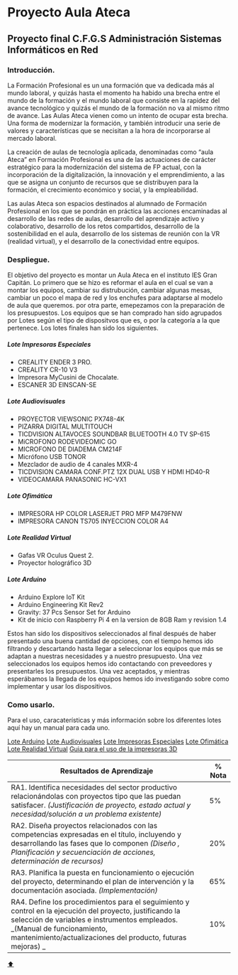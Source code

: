 # Proyecto Aula Ateca 
## Proyecto final C.F.G.S Administración Sistemas Informáticos en Red

### Introducción.

La Formación Profesional es un una formación que va dedicada más al mundo laboral, y quizás hasta el momento ha habido una brecha entre el mundo de la formación y el mundo laboral que consiste en la rapidez del avance tecnológico y quizás el mundo de la formación no va al mismo ritmo de avance. 
Las Aulas Ateca vienen como un intento de ocupar esta brecha. Una forma de modernizar la formación, y también introducir una serie de valores y características que se necisitan a la hora de incorporarse al mercado laboral.

La creación de aulas de tecnología aplicada, denominadas como “aula Ateca” en Formación Profesional es una de las actuaciones de carácter estratégico para la modernización del sistema de FP actual, con la incorporación de la digitalización, la innovación y el emprendimiento, a las que se asigna un conjunto de recursos que se distribuyen para la formación, el crecimiento económico y social, y la empleabilidad.

Las aulas Ateca son espacios destinados al alumnado de Formación Profesional en los que se pondrán en práctica las acciones encaminadas al desarrollo de las redes de aulas, desarrollo del aprendizaje activo y colaborativo, desarrollo de los retos compartidos, desarrollo de la sostenibilidad en el aula, desarrollo de los sistemas de reunión con la VR (realidad virtual), y el desarrollo de la conectividad entre equipos.

### Despliegue.

El objetivo del proyecto es montar un Aula Ateca en el instituto IES Gran Capitán. Lo primero que se hizo es reformar el aula en el cual se van a montar los equipos, cambiar su distrubución, cambiar algunas mesas, cambiar un poco el mapa de red y los enchufes para adaptarse al modelo de aula que queremos.
por otra parte, emepezamos con la preparación de los presupuestos. Los equipos que se han comprado han sido agrupados por Lotes según el tipo de dispositvos que es, o por la categoría a la que pertenece. Los lotes finales han sido los siguientes.

##### Lote Impresoras Especiales

- CREALITY ENDER 3 PRO.
- CREALITY CR-10 V3
- Impresora MyCusini de Chocalate.
- ESCANER 3D EINSCAN-SE

##### Lote Audiovisuales

- PROYECTOR VIEWSONIC PX748-4K
- PIZARRA DIGITAL MULTITOUCH
- TICDVISION ALTAVOCES SOUNDBAR BLUETOOTH 4.0 TV SP-615
- MiCROFONO RODEVIDEOMIC GO
- MICROFONO DE DIADEMA CM214F
- Micrófono USB TONOR
- Mezclador de audio de 4 canales MXR-4
- TICDVISION CAMARA CONF.PTZ 12X DUAL USB Y HDMI HD40-R
- VIDEOCAMARA PANASONIC HC-VX1

##### Lote Ofimática

- IMPRESORA HP COLOR LASERJET PRO MFP M479FNW
- IMPRESORA CANON TS705 INYECCION COLOR A4

##### Lote Realidad Virtual

- Gafas VR Oculus Quest 2.
- Proyector holográfico 3D

##### Lote Arduino

- Arduino Explore IoT Kit
- Arduino Engineering Kit Rev2
- Gravity: 37 Pcs Sensor Set for Arduino
- Kit de inicio con Raspberry Pi 4 en la version de 8GB Ram y revision 1.4


Estos han sido los dispositivos seleccionados al final después de haber presentado una buena cantidad de opciones, con el tiempo hemos ido filtrando y descartando hasta llegar a seleccionar los equipos que más se adaptan a nuestras necesidades y a nuestro presupuesto.
Una vez seleccionados los equipos hemos ido contactando con preveedores y presentarles los presupuestos. Una vez aceptados, y mientras esperábamos la llegada de los equipos hemos ido investigando sobre como implementar y usar los dispositivos.


### Como usarlo.

Para el uso, caracaterísticas y más información sobre los diferentes lotes aquí hay un manual para cada uno.

[Lote Arduino](https://github.com/iesgrancapitan-proyectos/202122asir_diciembre_ateca/wiki/Lote-Arduino)
[Lote Audiovisuales](https://github.com/iesgrancapitan-proyectos/202122asir_diciembre_ateca/wiki/Lote-Audiovisuales)
[Lote Impresoras Especiales](https://github.com/iesgrancapitan-proyectos/202122asir_diciembre_ateca/wiki/Lote-Impresoras-Especiales)
[Lote Ofimática](https://github.com/iesgrancapitan-proyectos/202122asir_diciembre_ateca/wiki/Lote-Ofim%C3%A1tica)
[Lote Realidad Virtual](https://github.com/iesgrancapitan-proyectos/202122asir_diciembre_ateca/wiki/Lote-Realidad-Virtual)
[Guia para el uso de la impresoras 3D](https://github.com/iesgrancapitan-proyectos/202122asir_diciembre_ateca/wiki/Uso-Impresoras-3D)




| Resultados de Aprendizaje | % Nota |
| -- | -- | 
| RA1. Identifica necesidades del sector productivo relacionándolas con proyectos tipo que las puedan satisfacer. _(Justificación de proyecto, estado actual y necesidad/solución a un problema existente)_ | 5% |
| RA2. Diseña proyectos relacionados con las competencias expresadas en el título, incluyendo y desarrollando las fases que lo componen _(Diseño , Planificación y secuenciación de acciones, determinación de recursos)_ | 20% |
| RA3. Planifica la puesta en funcionamiento o ejecución del proyecto, determinando el plan de intervención y la documentación asociada. _(Implementación)_ | 65% |
| RA4. Define los procedimientos para el seguimiento y control en la ejecución del proyecto, justificando la selección de variables e instrumentos empleados. _(Manual de funcionamiento,  mantenimiento/actualizaciones  del producto,  futuras mejoras) _ | 10% |

[:arrow_up:](#módulo-proyecto-integrado-del-ies-gran-capitán)
